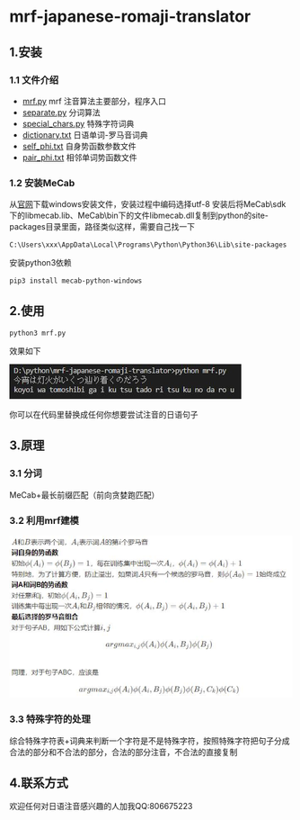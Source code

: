 # mrf-japanese-romaji-translator
## 1.安装
### 1.1 文件介绍
- [mrf.py](./mrf.py) mrf 注音算法主要部分，程序入口
- [separate.py](./separate.py) 分词算法
- [special_chars.py](./special_chars.py) 特殊字符词典
- [dictionary.txt](./dictionary.txt) 日语单词-罗马音词典
- [self_phi.txt](./self_phi.txt) 自身势函数参数文件
- [pair_phi.txt](./pair_phi.txt) 相邻单词势函数文件
### 1.2 安装MeCab
从[官网](https://drive.google.com/uc?export=download&id=0B4y35FiV1wh7WElGUGt6ejlpVXc)下载windows安装文件，安装过程中编码选择utf-8
安装后将MeCab\sdk下的libmecab.lib、MeCab\bin下的文件libmecab.dll复制到python的site-packages目录里面，路径类似这样，需要自己找一下
```
C:\Users\xxx\AppData\Local\Programs\Python\Python36\Lib\site-packages
```
安装python3依赖
```
pip3 install mecab-python-windows
```
## 2.使用
```
python3 mrf.py
```
效果如下

![demo1](./pics/demo1.jpg)

你可以在代码里替换成任何你想要尝试注音的日语句子

## 3.原理
### 3.1 分词
MeCab+最长前缀匹配（前向贪婪跑匹配）
### 3.2 利用mrf建模
![mrf](./pics/mrf.jpg)
### 3.3 特殊字符的处理
综合特殊字符表+词典来判断一个字符是不是特殊字符，按照特殊字符把句子分成合法的部分和不合法的部分，合法的部分注音，不合法的直接复制

## 4.联系方式
欢迎任何对日语注音感兴趣的人加我QQ:806675223
